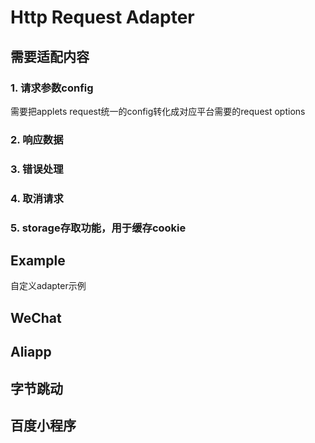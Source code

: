 # Http Request Adapter

## 需要适配内容

### 1. 请求参数config

需要把applets request统一的config转化成对应平台需要的request options

### 2. 响应数据

### 3. 错误处理

### 4. 取消请求

### 5. storage存取功能，用于缓存cookie

## Example

自定义adapter示例

## WeChat

## Aliapp

## 字节跳动

## 百度小程序
